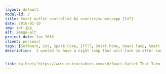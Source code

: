 ```yaml
---
layout: default
modal-id: 3
title: Smart outlet controlled by sunrise/sunset/app [IoT]
date: 2016-01-10
img: iot.jpg
alt: image-alt
project-date: Jan 2016
client: personal
tags: [Software, Iot, Spark Core, IFTTT, Smart home, Smart lamp, Smart Outlet, Relays, microcontrollers, Sun controlled, instructables]
description:  I wanted to have a night lamp that will turn on after sunset and turn off in the middle of the night/ sunrise. The timers available at Home Depot or other hardware stores only allows to set a time. Since in USA there is daylight saving time, it had to be changed. To solve this, the outlet is connected to the internet to obtain the sunset timings daily. This project used Spark core to control the power outlet and IFTTT API to obtain the timings of sunset/sunrise/weather. As shown in the video at the above link, the Outlet was turned into a IoT device. <b>This project was a featured project on instructables website on Jan 11, 2016.</b>


link: <a href="https://www.instructables.com/id/Smart-Outlet-That-Turn-on-During-Sunset-Using-Spar/">Project website Link
---
```

